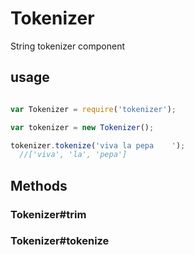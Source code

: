 
# Tokenizer

 String tokenizer component

## usage

```js

var Tokenizer = require('tokenizer');

var tokenizer = new Tokenizer();

tokenizer.tokenize('viva la pepa    ');
  //['viva', 'la', 'pepa']

```

## Methods

### Tokenizer#trim

### Tokenizer#tokenize
